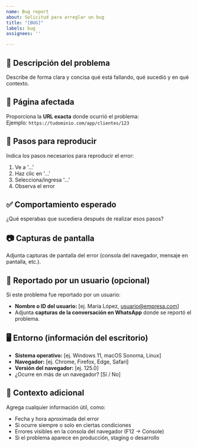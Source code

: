 ```yaml
---
name: Bug report
about: Solicitud para arreglar un bug
title: "[BUG]"
labels: bug
assignees: ''

---
```


<!---
¡Gracias por reportar un problema! Completa esta plantilla para ayudarnos a entender y resolver el issue lo más rápido posible.
-->

## 🐞 Descripción del problema

Describe de forma clara y concisa qué está fallando, qué sucedió y en qué contexto.

## 🔗 Página afectada

Proporciona la **URL exacta** donde ocurrió el problema:  
Ejemplo: `https://tudominio.com/app/clientes/123`

## 🔁 Pasos para reproducir

Indica los pasos necesarios para reproducir el error:
1. Ve a '...'
2. Haz clic en '...'
3. Selecciona/ingresa '...'
4. Observa el error

## ✅ Comportamiento esperado

¿Qué esperabas que sucediera después de realizar esos pasos?

## 📷 Capturas de pantalla

Adjunta capturas de pantalla del error (consola del navegador, mensaje en pantalla, etc.).

## 💬 Reportado por un usuario (opcional)

Si este problema fue reportado por un usuario:
- **Nombre o ID del usuario:** [ej. María López, usuario@empresa.com]
- Adjunta **capturas de la conversación en WhatsApp** donde se reportó el problema.

## 🖥️ Entorno (información del escritorio)

- **Sistema operativo:** [ej. Windows 11, macOS Sonoma, Linux]
- **Navegador:** [ej. Chrome, Firefox, Edge, Safari]
- **Versión del navegador:** [ej. 125.0]
- ¿Ocurre en más de un navegador? [Sí / No]

## 📝 Contexto adicional

Agrega cualquier información útil, como:
- Fecha y hora aproximada del error
- Si ocurre siempre o solo en ciertas condiciones
- Errores visibles en la consola del navegador (F12 → Console)
- Si el problema aparece en producción, staging o desarrollo
